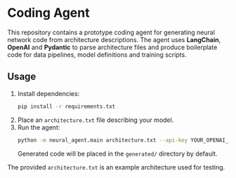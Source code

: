 # Coding Agent

This repository contains a prototype coding agent for generating neural network code from architecture descriptions. The agent uses **LangChain**, **OpenAI** and **Pydantic** to parse architecture files and produce boilerplate code for data pipelines, model definitions and training scripts.

## Usage

1. Install dependencies:
   ```bash
   pip install -r requirements.txt
   ```
2. Place an `architecture.txt` file describing your model.
3. Run the agent:
   ```bash
   python -m neural_agent.main architecture.txt --api-key YOUR_OPENAI_API_KEY
   ```
   Generated code will be placed in the `generated/` directory by default.

The provided `architecture.txt` is an example architecture used for testing.
